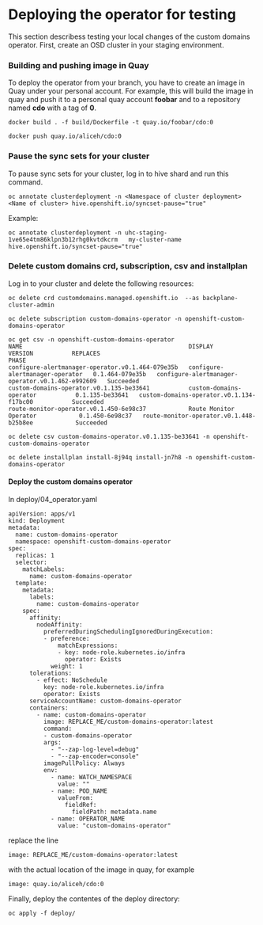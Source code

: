 # Deploying the operator for testing

This section describess testing your local changes of the custom domains operator. 
First, create an OSD cluster in your staging environment.


### Building and pushing image in Quay

To deploy the operator from your branch, you have to create an image in Quay under your personal account. For example, this will build the image in quay and push it to a personal quay account **foobar** and to a repository named **cdo**  with a tag of **0**.

```
docker build . -f build/Dockerfile -t quay.io/foobar/cdo:0
```

```
docker push quay.io/aliceh/cdo:0 
```

### Pause the sync sets for your cluster

To pause sync sets for your cluster, log in to hive shard and run this command.

```
oc annotate clusterdeployment -n <Namespace of cluster deployment>  <Name of cluster> hive.openshift.io/syncset-pause="true"
```
Example:

```
oc annotate clusterdeployment -n uhc-staging-1ve65e4tm86klpn3b12rhg0kvtdkcrm   my-cluster-name hive.openshift.io/syncset-pause="true"
```
### Delete custom domains crd, subscription, csv and installplan

Log in to your cluster and delete the following resources:


```
oc delete crd customdomains.managed.openshift.io  --as backplane-cluster-admin
```

```
oc delete subscription custom-domains-operator -n openshift-custom-domains-operator                                             
```

```
oc get csv -n openshift-custom-domains-operator        
NAME                                               DISPLAY                           VERSION           REPLACES                                           PHASE
configure-alertmanager-operator.v0.1.464-079e35b   configure-alertmanager-operator   0.1.464-079e35b   configure-alertmanager-operator.v0.1.462-e992609   Succeeded
custom-domains-operator.v0.1.135-be33641           custom-domains-operator           0.1.135-be33641   custom-domains-operator.v0.1.134-f17bc00           Succeeded
route-monitor-operator.v0.1.450-6e98c37            Route Monitor Operator            0.1.450-6e98c37   route-monitor-operator.v0.1.448-b25b8ee            Succeeded

oc delete csv custom-domains-operator.v0.1.135-be33641 -n openshift-custom-domains-operator        
```

```
oc delete installplan install-8j94q install-jn7h8 -n openshift-custom-domains-operator 
```

#### Deploy the custom domains operator

In deploy/04_operator.yaml 
```
apiVersion: apps/v1
kind: Deployment
metadata:
  name: custom-domains-operator
  namespace: openshift-custom-domains-operator
spec:
  replicas: 1
  selector:
    matchLabels:
      name: custom-domains-operator
  template:
    metadata:
      labels:
        name: custom-domains-operator
    spec:
      affinity:
        nodeAffinity:
          preferredDuringSchedulingIgnoredDuringExecution:
          - preference:
              matchExpressions:
              - key: node-role.kubernetes.io/infra
                operator: Exists
            weight: 1
      tolerations:
        - effect: NoSchedule
          key: node-role.kubernetes.io/infra
          operator: Exists
      serviceAccountName: custom-domains-operator
      containers:
        - name: custom-domains-operator
          image: REPLACE_ME/custom-domains-operator:latest
          command:
          - custom-domains-operator
          args:
            - "--zap-log-level=debug"
            - "--zap-encoder=console"
          imagePullPolicy: Always
          env:
            - name: WATCH_NAMESPACE
              value: ""
            - name: POD_NAME
              valueFrom:
                fieldRef:
                  fieldPath: metadata.name
            - name: OPERATOR_NAME
              value: "custom-domains-operator"
```
replace the line 

```
image: REPLACE_ME/custom-domains-operator:latest
```
with the actual location of the image in quay, for example

```
image: quay.io/aliceh/cdo:0
```
Finally, deploy the contentes of the deploy directory:
```
oc apply -f deploy/
```



